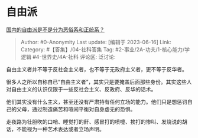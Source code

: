 # 自由派
[国内的自由派是不是分为恶俗系和正统系？](https://www.zhihu.com/question/40517250/answer/3076904641)

> Author: #0-Anonymity
> Last update: [编辑于 2023-06-16]
> Link:
> Category: #【答集】/04-社科答集
> Tag: #2-事业/2A-功夫/1-核心能力/学逻辑 #4-世界史/4A-社科
> 评论区:
> 泛讨论:

自由主义者并不等于反社会主义者，也不等于无政府主义者，更不等于反华者。

很多人之所以自称自已“自由主义者”，其实只是要掩盖后面那些身份。其实这些人对自由主义的认识仅限于一些反社会主义、反政府、反华的话术。

他们其实没有什么主义，甚至还没有严肃持有任何立场的能力。他们只是想惩罚自己的父母，通过制造痛苦和喧闹平衡对自身虚无的恐惧。

走夜路为壮胆吹的口哨、睡觉打的鼾、感冒打的喷嚏、挨打的惨叫、发烧说的胡话，不能视为一种艺术表达或者立场声明。
